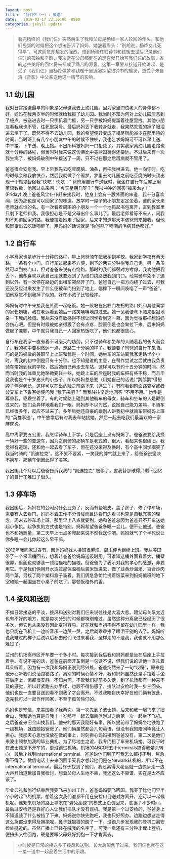 ```yaml
---
layout: post
title:  "我们仨（一）: 接送"
date:   2019-03-17 23:30:00 -0800
categories: jekyll update
---
```


> 看完杨绛的《我们仨》突然萌生了我和父母是杨绛一家人轮回的年头。和他们视频的时候把这个想法告诉了妈妈，她皱着眉头：“别胡说，杨绛女儿死得早”。可这感觉却越发的强烈。想到杨绛在钱钟书和钱瑗去世后记录他们仨时的孤独和辛酸，我决定在父母都健在的现在就开始写我们仨的故事，省的这些美好的回忆将来都成了痛苦的源泉。这第一章要从接送开始讲起，是受了《我们仨》里杨绛做梦和钱瑗千里迢迢探望钱钟书的启发，更受了朱自清《背影》中父亲送他这一情节的影响。

## 1.1 幼儿园
我对日常接送最早的印象是父母送我去上幼儿园。因为家里四位老人的身体都不好，妈妈在我两岁半的时候就给我报了幼儿园。我当时不知为何对上幼儿园厌恶到了极点。被送进去时一只手扒着门框，另一只手被妈妈提溜着往屋里拽。其他小朋友看我我也不管，往死里哭号。最后妈妈丢下我转身就走，我果然乖乖的擦了眼泪进去坐下了。既然不得不去幼儿园，我的希望便转变成了竭尽所能减少在那里待的时间。当时班上有几个小朋友中午的时候不住校，我也乞求妈妈可不可以早上送、中午接、下午送、晚上接。不出所料被妈妈一口拒绝了。其实我家离幼儿园走路也就十分钟的路程，但当时对我来说这仿佛比中美两国离得还要远。不过后来有一次我生病了，被妈妈破例中午接送了一周，只不过在那之后再病就不管用了。

爸爸很会安慰我。早上带我先去吃豆腐脑、油条，再把我哄进去。他一向守时，吃的时候会催我放快点，然后我就做了个噩梦，梦里去幼儿园之前吃豆腐脑时头顶出现一个魔鬼督促我“快吃！快吃！” 爸爸用自行车送我时，我坐在自行车后座上用英语数数，他回过头来问：“今天星期几呀？” 我兴冲冲的回答“福来day！” (Friday) 晚上爸爸风尘仆仆赶来接我时，他身上会有一股外面的味道，我十分喜欢闻，因为那也是可以回家了的味道。放学时一屋子的小朋友定定坐着，谁的家长来老师就点谁的名。有一次看着周围的小朋友一个一个地抓起书包离开，直到教室里只剩下老师和我。我很担心是不是父母出什么事儿了。最后老师看等不来人，问我知不知道回家的路。我便拉着她走了回家。后来才知道那天本该爸爸来接我，但他和同事出去吃饭喝醉了。用妈妈的话说就是“你爸除了喝酒的毛病其他都好。”

## 1.2 自行车
小学离家也是步行十分钟的路程，早上爸爸骑车把我稍到学校。我家到学校有两天路，一条有个小门，自行车过起来不方便，剩下的两三分钟得我自己走。另一条虽然可以到校门口，但对爸爸来说有点绕路。那时的我们都替对方考虑，我劝他把我丢下，他却喜欢以我自己走就要迟到了为借口绕路送我到门口。经常骑车免不了遇到以外。有一次停在路边的出租车突然开了门，爸爸自己一把方向绕了过去，可我还没反应过来发生了什么便被车门扫到了地上，临摔下一瞬间吱唔了一声“爸爸”，怕他察觉不到我掉了似的。好在小孩子比较经摔。

妈妈有时中午来接我在外面一起吃饭。她一般站在出校门左拐的路口处和其他同学的家长唠嗑，我在老远看到她后一路笑嘻嘻地跑过去。她一见我便弯下腰来狠狠地亲一下我的脸蛋。我从来没有敏感得不想让同学看到这一幕，因为觉得那样想妈妈会伤心吧。但是有时候被她亲得狠了会有点疼，脸蛋倒是也会耷拉下来。后来妈妈做起了兼职，中午就只我自己一人回家热饭吃了，他们也都很放心。

自行车在我家一直有着不可磨灭的功劳。只不过骑车和坐车的人随着我的长大而变了。我的初中要稍微远一点，走路二十分钟的样子。我便要了爸爸的自行车来骑。巧的是妈妈做的兼职早上上班和我是一个时间，她坐车的车站离我家走路半个小时，离我的初中倒是只有十分钟。也不知是谁的主意，在稍作尝试之后就由我负责骑车带她到我的学校，然后她自己再走去车站，这样可以节约十五分钟的时间。然而当时我的体重比她略微要轻一些，她跳上车的后座时我的车把有些不稳，而且毕竟我也是个十岁出头的小孩子，所以妈妈总是要（用她自己的话说）”鹅鹅鹅“得把脖子伸得老长，这样可以在出危险之前跳下来（逃生？）有时看到前面路变窄或者公交车上下乘客她便问我 “我下来吧？” 而我往往坚定地回答 “不用不用。” 她倒是尊重我，乖乖坐着了。有的时候路上碰到其他骑车的母女，骑车和坐车的人是颠倒过来的。她们会异样地看我们一眼。妈妈却不以为然，说她自己能力差嘛，不骑车已经很多年，反应不过来了。多年后她还自豪的跟别人讲我初中就骑车带妈妈上班的 “英雄事迹”。中午放学后有时我去车站接她，然后一起去吃我们最喜欢的一家麻辣烫。

高中离家要五公里，我继续骑车上下学，只是后座上没有妈妈了。爸爸说要给我换一辆好一些的变速车，因为之前骑的那辆车是老式的，很大，看起来也很破旧。我觉得有道理，还和他一起去看了车子，但在还没来得及换时，有个高中同学嘲笑了我当时骑的 “凯迪拉克”。这不笑不要紧，一笑我的脾气就上来了，给爸爸说坚决不换车。那辆车倒因此得了名字。

我出国几个月以后爸爸告诉我我的 “凯迪拉克” 被偷了，害我替那破得只剩下回忆了的自行车难过了很久。

## 1.3 停车场
我出国后，妈妈在的公司没什么业务了，反而有些地皮，盖了房子，修了停车场，需要有人去看门。妈妈本着工作不分贵贱而且边看门边看书也算是自我充实的理念，周末去停车场上班。那里早上八点就要到，她和爸爸总因为爸爸开不开车送她起小争执。起争执的方式也是特别，妈妈希望爸爸多睡一会儿，便不让他送。爸爸也不和她商量，第二天早上七点多爬起来说不然我送你吧。妈妈就气了个半死说让你多睡一会儿你起这么早干嘛。

2019年我回家过春节。因为妈妈找人换班很麻烦，周末便也继续上班。我从美国带了一个保温桶回去，想着让爸爸给妈妈送饭时用。可谁知这桶外面看着大，桶壁很厚，里面也就够装一顿给猫吃的猫粮。但爸爸为了表示对我的孝心的感激，非要用它。于是我们俩用开水烫过那保温桶后装米饭进去，做了韭黄炒海米、百合炒肉两个菜，另找了两个塑料盒子装着。我们俩急急忙忙提着饭菜来到妈妈值班的地下室和她一起围坐在小桌子前吃了。那顿饭格外的香。

## 1.4 接风和送别
不如日常接送的平淡，接风和送别对我们仨来说往往是大喜大悲。跟父母关系太近也有不好的地方，就是每次分别的时候都特别难过。虽然这种分离我已经经历了很多次，但它也从来没有因此变得容易。好在就和当初不得不留在幼儿园里一样，我也只能在飞机上一边听音乐一边哭一哭，之后就乖乖擦了眼泪干别的去了。妈妈听说我难过的样子后说以后都由他们飞过来看我，这样走的不是我，我也就不用那么难过了。

兰州的机场离市区开车要一个多小时。每次接到我后我和妈妈都是坐在后座上手拉着手。有说不完的话，爸爸在前面开车倒是一句话不说，但我们说的话他一直扎着耳朵听着，因为有一次我和妈妈正说到尽兴处，爸爸突然来了一句“哎呀”，原来是他分心听我们说话跑错路了。离别的时候心情不好，我和妈妈虽然还是手拉着手坐在后座上，但都很安静。不知为何，不管我们提前多久走，到了机场都有一种来不及的感觉，所以赶紧跑去办手续，也顾不得伤感了。排队过安检时我一步三回头。他们也是一直要目送到看不到我了才会离开。不过我暗自庆幸好在他们俩有彼此，送完我可以一起作伴回家，不至于孤苦伶仃的。

妈妈也是守信，来美国看了我两次。第一次先到了波士顿，后来和我一起飞来了旧金山，我和她也算是自我十一岁那年一起去海南旅游过之后第一次一起坐了飞机。之后爸爸来旧金山找我们。他来的那天我刚好有事，所以提前带了妈妈坐地铁跑了一趟机场，就由她接爸爸了。他们俩虽然都会几句英语，但没有我的陪同毕竟让人担心。我那天心思也没放在做的事上，时刻担心妈妈接到爸爸没有。第二次是他们来波士顿参加我的毕业典礼。为了尽地主之谊，我专门租了车来机场接。可我平时在波士顿是不开车的，更没跑过机场。机场的ABCDE五个terminals搞得我晕头转向，最后才找到international terminal。爸爸说他们到了可我怎么都找不到，焦急得不得了。微信电话上来来回回半天我才想起他们是在Newark转机的，所以不在international terminal。最后终于找到了他们，我还离得大老远就一边快步走一边大声开始道歉加自我检讨，想着父母人生地不熟，我还这么不靠谱，实在是太不应该了。

毕业典礼和旅行结束后我要飞来加州工作，爸爸妈妈要飞回国，我买了比他们早半个小时起飞的机票，想着这次我们谁都不用在安检口目送对方离开，还可以一起候机呢。谁知来机场的路上导航在“避免高速”的模式上没调回来，耽误了不少时间，最后过安检还是靠好心人让我们插队才没有误机。我是第一个过安检的，爸爸身上不知道装了什么被挡了下来。妈妈说你快先跑吧，我也只好照办。边跑边想这走得这么急都没来得及拥抱呢，鼻子就狠狠的酸了一下。没跑几步发现我的登机口离安检处挺近的。虽然广播上已经在喊我的名字了，可我一看还有三分钟才截止登机，便扭头又往回跑，硬是要跟父母好好拥抱一下才肯离去。

> 小时候是日常的接送多于接风和送别，长大后颠倒了过来。我们仨也就在这一接一送中一起品着生活中的乐趣。
